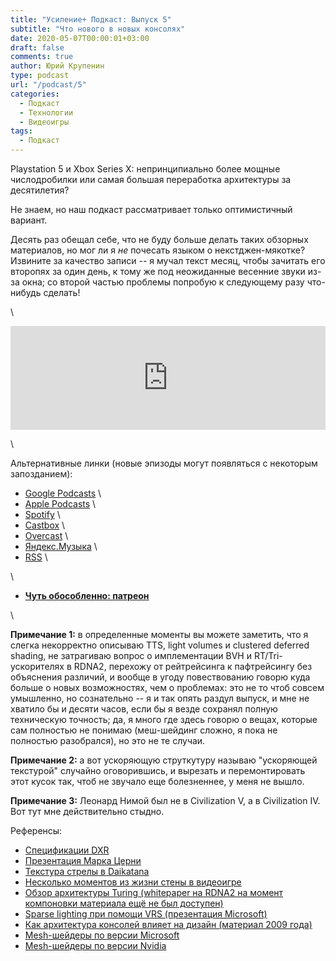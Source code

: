 ```yaml
---
title: "Усиление+ Подкаст: Выпуск 5"
subtitle: "Что нового в новых консолях"
date: 2020-05-07T00:00:01+03:00
draft: false
comments: true
author: Юрий Крупенин
type: podcast
url: "/podcast/5"
categories:
  - Подкаст
  - Технологии
  - Видеоигры
tags:
  - Подкаст
---
```


Playstation 5 и Xbox Series X: непринципиально более мощные числодробилки или самая большая переработка архитектуры за десятилетия?

Не знаем, но наш подкаст рассматривает только оптимистичный вариант.

Десять раз обещал себе, что не буду больше делать таких обзорных материалов, но мог ли я *не* почесать языком о некстджен-мякотке? Извините за качество записи -- я мучал текст месяц, чтобы зачитать его второпях за один день, к тому же под неожиданные весенние звуки из-за окна; со второй частью проблемы попробую к следующему разу что-нибудь сделать!

\

<iframe width="100%" height="166" scrolling="no" frameborder="no" allow="autoplay" src="https://w.soundcloud.com/player/?url=https%3A//api.soundcloud.com/tracks/815045710&color=%23ff5500&auto_play=false&hide_related=false&show_comments=true&show_user=true&show_reposts=false&show_teaser=true"></iframe>

\

Альтернативные линки (новые эпизоды могут появляться с некоторым запозданием):

* [Google Podcasts](https://podcasts.google.com/?feed=aHR0cDovL2ZlZWRzLnNvdW5kY2xvdWQuY29tL3VzZXJzL3NvdW5kY2xvdWQ6dXNlcnM6MjM0MzMyOTQvc291bmRzLnJzcw) \
* [Apple Podcasts](https://podcasts.apple.com/ru/podcast/%D1%83%D1%81%D0%B8%D0%BB%D0%B5%D0%BD%D0%B8%D0%B5-%D0%BF%D0%BE%D0%B4%D0%BA%D0%B0%D1%81%D1%82/id1487512789) \
* [Spotify](https://open.spotify.com/show/4dQbxnwJjsz4z9UdCVJR6H) \
* [Castbox](https://castbox.fm/channel/%D0%A3%D1%81%D0%B8%D0%BB%D0%B5%D0%BD%D0%B8%D0%B5%2B-%D0%9F%D0%BE%D0%B4%D0%BA%D0%B0%D1%81%D1%82-id2462850) \
* [Overcast](https://overcast.fm/itunes1487512789) \
* [Яндекс.Музыка](https://music.yandex.ru/album/9244822) \
* [RSS](https://anchor.fm/s/1079e220/podcast/rss) \

\

* [<b>Чуть обособленно: патреон</b>](https://patreon.com/yurikrupenin)

\

**Примечание 1:** в определенные моменты вы можете заметить, что я слегка некорректно описываю TTS, light volumes и clustered deferred shading, не затрагиваю вопрос о имплементации BVH и RT/Tri-ускорителях в RDNA2, перехожу от рейтрейсинга к пафтрейсингу без объяснения различий, и вообще в угоду повествованию говорю куда больше о новых возможностях, чем о проблемах: это не то чтоб совсем умышленно, но сознательно -- я и так опять раздул выпуск, и мне не хватило бы и десяти часов, если бы я везде сохранял полную техническую точность; да, я много где здесь говорю о вещах, которые сам полностью не понимаю (меш-шейдинг сложно, я пока не полностью разобрался), но это не те случаи.

**Примечание 2:** а вот ускоряющую струткутуру называю "ускоряющей текстурой" случайно оговорившись, и вырезать и перемонтировать этот кусок так, чтоб не звучало еще болезненнее, у меня не вышло.

**Примечание 3:** Леонард Нимой был не в Civilization V, а в Civilization IV. Вот тут мне действительно стыдно.



Референсы:

* [Спецификации DXR](https://github.com/microsoft/DirectX-Specs/blob/master/d3d/Raytracing.md)
* [Презентация Марка Церни](https://www.youtube.com/watch?v=ph8LyNIT9sg)
* [Текстура стрелы в Daikatana](https://tcrf.net/File:Predaiarrow.png)
* [Несколько моментов из жизни стены в видеоигре](https://twitter.com/turbojedi/status/1022163802501074944)
* [Обзор архитектуры Turing (whitepaper на RDNA2 на момент компоновки материала ещё не был доступен)](https://www.nvidia.com/content/dam/en-zz/Solutions/design-visualization/technologies/turing-architecture/NVIDIA-Turing-Architecture-Whitepaper.pdf)
* [Sparse lighting при помощи VRS (презентация Microsoft)](https://www.youtube.com/watch?v=2vKnKba0wxk)
* [Как архитектура консолей влияет на дизайн (материал 2009 года)](https://www.gamasutra.com/blogs/PhilRA/20090606/84228/Why_quotNextGen_Gamesquot_Went_Gray_Brown_And_Grey.php)
* [Mesh-шейдеры по версии Microsoft](https://devblogs.microsoft.com/directx/coming-to-directx-12-mesh-shaders-and-amplification-shaders-reinventing-the-geometry-pipeline/)
* [Mesh-шейдеры по версии Nvidia](https://devblogs.nvidia.com/introduction-turing-mesh-shaders/)

